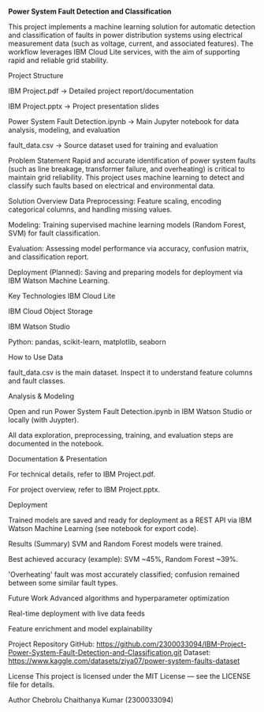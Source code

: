 **Power System Fault Detection and Classification**


This project implements a machine learning solution for automatic detection and classification of faults in power distribution systems using electrical measurement data (such as voltage, current, and associated features). The workflow leverages IBM Cloud Lite services, with the aim of supporting rapid and reliable grid stability.

Project Structure

 IBM Project.pdf                   -> Detailed project report/documentation
 
 IBM Project.pptx                  -> Project presentation slides
 
 Power System Fault Detection.ipynb -> Main Jupyter notebook for data analysis, modeling, and evaluation
 
 fault_data.csv                    -> Source dataset used for training and evaluation
 
 Problem Statement
Rapid and accurate identification of power system faults (such as line breakage, transformer failure, and overheating) is critical to maintain grid reliability. This project uses machine learning to detect and classify such faults based on electrical and environmental data.

Solution Overview
Data Preprocessing: Feature scaling, encoding categorical columns, and handling missing values.

Modeling: Training supervised machine learning models (Random Forest, SVM) for fault classification.

Evaluation: Assessing model performance via accuracy, confusion matrix, and classification report.

Deployment (Planned): Saving and preparing models for deployment via IBM Watson Machine Learning.

Key Technologies
IBM Cloud Lite

IBM Cloud Object Storage

IBM Watson Studio

Python: pandas, scikit-learn, matplotlib, seaborn

How to Use
Data

fault_data.csv is the main dataset. Inspect it to understand feature columns and fault classes.

Analysis & Modeling

Open and run Power System Fault Detection.ipynb in IBM Watson Studio or locally (with Juypter).

All data exploration, preprocessing, training, and evaluation steps are documented in the notebook.

Documentation & Presentation

For technical details, refer to IBM Project.pdf.

For project overview, refer to IBM Project.pptx.

Deployment

Trained models are saved and ready for deployment as a REST API via IBM Watson Machine Learning (see notebook for export code).

Results (Summary)
SVM and Random Forest models were trained.

Best achieved accuracy (example): SVM ~45%, Random Forest ~39%.

'Overheating' fault was most accurately classified; confusion remained between some similar fault types.

Future Work
Advanced algorithms and hyperparameter optimization

Real-time deployment with live data feeds

Feature enrichment and model explainability

Project Repository
GitHub: https://github.com/2300033094/IBM-Project-Power-System-Fault-Detection-and-Classification.git
Dataset: https://www.kaggle.com/datasets/ziya07/power-system-faults-dataset

License
This project is licensed under the MIT License — see the LICENSE file for details.

Author
Chebrolu Chaithanya Kumar (2300033094)
